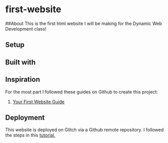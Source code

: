 # first-website

##About
This is the first html website I will be making for the Dynamic Web Development class!

## Setup

## Built with

## Inspiration
For the most part I followed these guides on Github to create this project: 
1. [Your First Website Guide](https://github.com/muji786/spring2023-dynamic-web-development/blob/main/guides/your-first-website-guide.md)

## Deployment
This website is deployed on Glitch via a Github remote repository. I followed the steps in this [tutorial.](https://github.com/muji786/spring2023-dynamic-web-development/blob/main/guides/your-first-website-guide.md)
